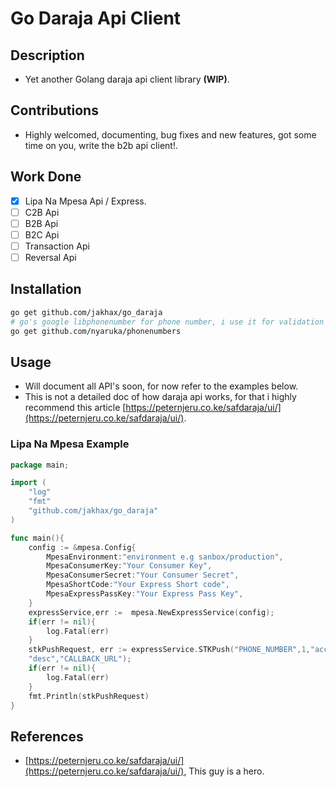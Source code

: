 # Go Daraja Api Client
## Description
- Yet another Golang daraja api client library **(WIP)**.

## Contributions
- Highly welcomed, documenting, bug fixes and new features, got some time on you, write the b2b api client!.

## Work Done
- [x] Lipa Na Mpesa Api / Express.
- [ ] C2B Api
- [ ] B2B Api
- [ ] B2C Api
- [ ] Transaction Api
- [ ] Reversal Api

## Installation
```bash
go get github.com/jakhax/go_daraja
# go's google libphonenumber for phone number, i use it for validation
go get github.com/nyaruka/phonenumbers
```


## Usage
- Will document all API's soon, for now refer to the examples below.
- This is not a detailed doc of how daraja api works, for that i highly recommend this article [https://peternjeru.co.ke/safdaraja/ui/](https://peternjeru.co.ke/safdaraja/ui/).

### Lipa Na Mpesa Example
```go
package main;

import (
	"log"
	"fmt"
	"github.com/jakhax/go_daraja"
)

func main(){
	config := &mpesa.Config{
		MpesaEnvironment:"environment e.g sanbox/production",
		MpesaConsumerKey:"Your Consumer Key",
		MpesaConsumerSecret:"Your Consumer Secret",
		MpesaShortCode:"Your Express Short code",
		MpesaExpressPassKey:"Your Express Pass Key",
	}
	expressService,err :=  mpesa.NewExpressService(config);
	if(err != nil){
		log.Fatal(err)
	}
	stkPushRequest, err := expressService.STKPush("PHONE_NUMBER",1,"account",
	"desc","CALLBACK_URL");
	if(err != nil){
		log.Fatal(err)
	}
	fmt.Println(stkPushRequest)
}
```


## References
- [https://peternjeru.co.ke/safdaraja/ui/](https://peternjeru.co.ke/safdaraja/ui/), This guy is a hero.

